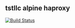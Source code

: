 ## tstllc alpine haproxy

[![Build Status](http://drone.liskl.com/api/badges/liskl/tstllc-alpine-haproxy/status.svg)](http://drone.liskl.com/liskl/tstllc-alpine-haproxy)
